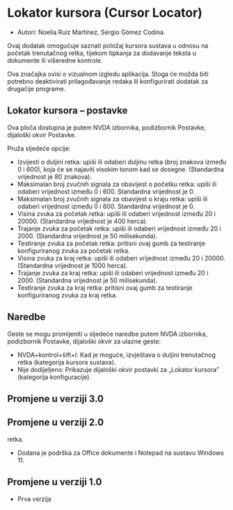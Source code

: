 # Lokator kursora (Cursor Locator) #

* Autori: Noelia Ruiz Martínez, Sergio Gómez Codina.

Ovaj dodatak omogućuje saznati položaj kursora sustava u odnosu na početak
trenutačnog retka, tijekom tipkanja za dodavanje teksta u dokumente ili
višeredne kontrole.

Ova značajka ovisi o vizualnom izgledu aplikacija. Stoga će možda biti
potrebno deaktivirati prilagođavanje redaka ili konfigurirati dodatak za
drugačije programe.

## Lokator kursora – postavke ##

Ova ploča dostupna je putem NVDA izbornika, podizbornik Postavke, dijaloški
okvir Postavke.

Pruža sljedeće opcije:

* Izvijesti o duljini retka: upiši ili odaberi duljinu retka (broj znakova
  između 0 i 600), koja će se najaviti visokim tonom kad se
  dosegne. (Standardna vrijednost je 80 znakova).
* Maksimalan broj zvučnih signala za obavijest o početku retka: upiši ili
  odaberi vrijednost između 0 i 600. Standardna vrijednost je 0.
* Maksimalan broj zvučnih signala za obavijest o kraju retka: upiši ili
  odaberi vrijednost između 0 i 600. Standardna vrijednost je 0.
* Visina zvuka za početak retka: upiši ili odaberi vrijednost između 20 i
  20000. (Standardna vrijednost je 400 herca).
* Trajanje zvuka za početak retka: upiši ili odaberi vrijednost između 20 i
  2000. (Standardna vrijednost je 50 milisekunda).
* Testiranje zvuka za početak retka: pritisni ovaj gumb za testiranje
  konfiguriranog zvuka za početak retka.
* Visina zvuka za kraj retka: upiši ili odaberi vrijednost između 20 i
  20000. (Standardna vrijednost je 1000 herca).
* Trajanje zvuka za kraj retka: upiši ili odaberi vrijednost između 20 i
  2000. (Standardna vrijednost je 50 milisekunda).
* Testiranje zvuka za kraj retka: pritisni ovaj gumb za testiranje
  konfiguriranog zvuka za kraj retka.

## Naredbe ##

Geste se mogu promijeniti u sljedeće naredbe putem NVDA izbornika,
podizbornik Postavke, dijaloški okvir za ulazne geste:

* NVDA+kontrol+šift+l: Kad je moguće, izvještava o duljini trenutačnog retka
  (kategorija kursora sustava).
* Nije dodijeljeno: Prikazuje dijaloški okvir postavki za „Lokator kursora”
  (kategorija konfiguracije).

## Promjene u verziji 3.0 ##

## Promjene u verziji 2.0 ##

  retka.
* Dodana je podrška za Office dokumente i Notepad na sustavu Windows 11.

## Promjene u verziji 1.0 ##

* Prva verzija

